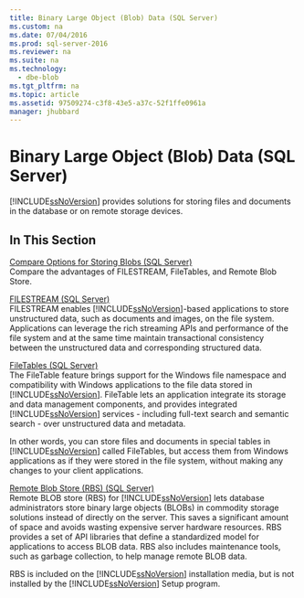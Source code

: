 ```yaml
---
title: Binary Large Object (Blob) Data (SQL Server)
ms.custom: na
ms.date: 07/04/2016
ms.prod: sql-server-2016
ms.reviewer: na
ms.suite: na
ms.technology: 
  - dbe-blob
ms.tgt_pltfrm: na
ms.topic: article
ms.assetid: 97509274-c3f8-43e5-a37c-52f1ffe0961a
manager: jhubbard
---
```

# Binary Large Object (Blob) Data (SQL Server)
[!INCLUDE[ssNoVersion](../../Topics/TopicNameContainA/includes/ssNoVersion_md.md)] provides solutions for storing files and documents in the database or on remote storage devices.  
  
##  <a name="section"></a> In This Section  
 [Compare Options for Storing Blobs (SQL Server)](../../Topics/TopicNameNotContainA/Compare-Options-for-Storing-Blobs--SQL-Server-.md)  
 Compare the advantages of FILESTREAM, FileTables, and Remote Blob Store.  
  
 [FILESTREAM (SQL Server)](../../Topics/TopicNameNotContainA/FILESTREAM--SQL-Server-.md)  
 FILESTREAM enables [!INCLUDE[ssNoVersion](../../Topics/TopicNameContainA/includes/ssNoVersion_md.md)]-based applications to store unstructured data, such as documents and images, on the file system. Applications can leverage the rich streaming APIs and performance of the file system and at the same time maintain transactional consistency between the unstructured data and corresponding structured data.  
  
 [FileTables (SQL Server)](../../Topics/TopicNameNotContainA/FileTables--SQL-Server-.md)  
 The FileTable feature brings support for the Windows file namespace and compatibility with Windows applications to the file data stored in [!INCLUDE[ssNoVersion](../../Topics/TopicNameContainA/includes/ssNoVersion_md.md)]. FileTable lets an application integrate its storage and data management components, and provides integrated [!INCLUDE[ssNoVersion](../../Topics/TopicNameContainA/includes/ssNoVersion_md.md)] services - including full-text search and semantic search - over unstructured data and metadata.  
  
 In other words, you can store files and documents in special tables in [!INCLUDE[ssNoVersion](../../Topics/TopicNameContainA/includes/ssNoVersion_md.md)] called FileTables, but access them from Windows applications as if they were stored in the file system, without making any changes to your client applications.  
  
 [Remote Blob Store (RBS) (SQL Server)](../../Topics/TopicNameNotContainA/Remote-Blob-Store--RBS---SQL-Server-.md)  
 Remote BLOB store (RBS) for [!INCLUDE[ssNoVersion](../../Topics/TopicNameContainA/includes/ssNoVersion_md.md)] lets database administrators store binary large objects (BLOBs) in commodity storage solutions instead of directly on the server. This saves a significant amount of space and avoids wasting expensive server hardware resources. RBS provides a set of API libraries that define a standardized model for applications to access BLOB data. RBS also includes maintenance tools, such as garbage collection, to help manage remote BLOB data.  
  
 RBS is included on the [!INCLUDE[ssNoVersion](../../Topics/TopicNameContainA/includes/ssNoVersion_md.md)] installation media, but is not installed by the [!INCLUDE[ssNoVersion](../../Topics/TopicNameContainA/includes/ssNoVersion_md.md)] Setup program.